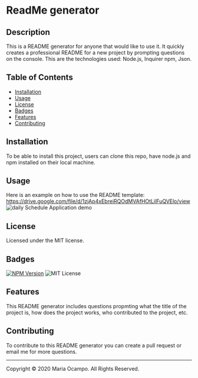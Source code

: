 # ReadMe generator

  ## Description
  <p>This is a README generator for anyone that would like to use it. It quickly creates a professional README for a new project by prompting questions on the console. This are the technologies used: Node.js, Inquirer npm, Json.</p>

  ## Table of Contents
  * [Installation](#installation)
  * [Usage](#usage)
  * [License](#license)
  * [Badges](#badges)
  * [Features](#features)
  * [Contributing](#contributing)

  ## Installation
  <p>To be able to install this project, users can clone this repo, have node.js and npm installed on their local machine.</p>

  ## Usage 
  Here is an example on how to use the README template:
  https://drive.google.com/file/d/1zjAp4xEbreiRQOdMVAfHOtLilFuQVElo/view
  ![daily Schedule Application demo](/Assets/README.gif)
 
  ## License
  Licensed under the MIT license.

  ## Badges
  [![NPM Version](https://img.shields.io/npm/v/npm.svg?style=flat)]()
  ![MIT License](https://img.shields.io/apm/l/atomic-design-ui.svg?)
  ## Features
  <p>This README generator includes questions propmting what the title of the project is, how does the project works, who contributed to the project, etc. </p>

  ## Contributing
  <p>To contribute to this README generator you can create a pull request or email me for more questions.</p>

  - - -
  Copyright &copy; 2020 Maria Ocampo. All Rights Reserved.
  

